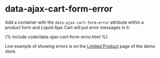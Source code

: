 # data-ajax-cart-form-error

Add a container with the `data-ajax-cart-form-error` attribute within a product form and Liquid Ajax Cart will put error messages in it:

{% include code/data-ajax-cart-form-error.html %}

Live example of showing errors is on the [Limited Product](https://liquid-ajax-cart.myshopify.com/products/limited-product) page of the demo store.
